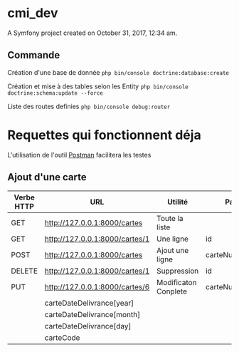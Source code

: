 cmi_dev
=======

A Symfony project created on October 31, 2017, 12:34 am.

## Commande 

Création d'une base de donnée 
`php bin/console doctrine:database:create`

Création et mise à des tables selon les Entity 
`php bin/console doctrine:schema:update --force`

Liste des routes definies
`php bin/console debug:router`



Requettes qui fonctionnent déja
===============================
L'utilisation de l'outil [Postman](https://www.getpostman.com/) facilitera les testes
## Ajout d'une carte
 

 | Verbe HTTP |			URL                  	|     Utilité           |          Paramettres         |
 |------------|---------------------------------|-----------------------|------------------------------|
 |   GET      | http://127.0.0.1:8000/cartes  	|  Toute la liste       |								 |
 |   GET      | http://127.0.0.1:8000/cartes/1	|     Une ligne         |id 							 |
 |   POST     | http://127.0.0.1:8000/cartes    | Ajout une ligne       |carteNumero,carteCode		 |
 |  DELETE    | http://127.0.0.1:8000/cartes/1	|   Suppression         |id 							 |
 |	 PUT      | http://127.0.0.1:8000/cartes/6  |  Modificaton Conplete |carteNumero
 																		|carteDateDelivrance[year] 
 																		|carteDateDelivrance[month] 
 																		|carteDateDelivrance[day]
 																		|carteCode
